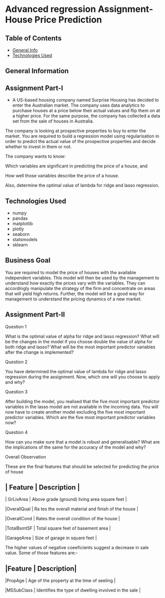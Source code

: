 # Advanced regression Assignment- House Price Prediction 


## Table of Contents
* [General Info](#general-information)
* [Technologies Used](#technologies-used)


## General Information

## Assignment Part-I
- A US-based housing company named Surprise Housing has decided to enter the Australian market. The company uses data analytics to purchase houses at a price below their actual values and flip them on at a higher price. For the same purpose, the company has collected a data set from the sale of houses in Australia.

The company is looking at prospective properties to buy to enter the market. You are required to build a regression model using regularisation in order to predict the actual value of the prospective properties and decide whether to invest in them or not.

The company wants to know:

Which variables are significant in predicting the price of a house, and

How well those variables describe the price of a house.

Also, determine the optimal value of lambda for ridge and lasso regression.

## Technologies Used
* numpy 
* pandas 
* matplotlib
* plotly 
* seaborn 
* statsmodels 
* sklearn 
 
## Business Goal

You are required to model the price of houses with the available independent variables. This model will then be used by the management to understand how exactly the prices vary with the variables. They can accordingly manipulate the strategy of the firm and concentrate on areas that will yield high returns. Further, the model will be a good way for management to understand the pricing dynamics of a new market.




## Assignment Part-II

Question 1

What is the optimal value of alpha for ridge and lasso regression? What will be the changes in the model if you choose double the value of alpha for both ridge and lasso? What will be the most important predictor variables after the change is implemented?

 
Question 2

You have determined the optimal value of lambda for ridge and lasso regression during the assignment. Now, which one will you choose to apply and why?

 Question 3

After building the model, you realised that the five most important predictor variables in the lasso model are not available in the incoming data. You will now have to create another model excluding the five most important predictor variables. Which are the five most important predictor variables now?

 
Question 4

How can you make sure that a model is robust and generalisable? What are the implications of the same for the accuracy of the model and why?


Overall Observation

These are the final features that should be selected for predicting the price of house

| Feature | Description |
--------------------------
| GrLivArea | Above grade (ground) living area square feet |

|OverallQual | Ra tes the overall material and finish of the house |

|OverallCond | Rates the overall condition of the house |

|TotalBsmtSF | Total square feet of basement area |

|GarageArea | Size of garage in square feet |

The higher values of negative coeeficients suggest a decrease in sale value. Some of those features are:-

|Feature | Description|
-----------------------
 |PropAge   | Age of the property at the time of seeling | 
 
 |MSSubClass | Identifies the type of dwelling involved in the sale |
